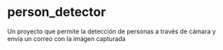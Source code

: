 # person_detector
Un proyecto que permite la detección de personas a través de cámara y envía un correo con la imágen capturada
